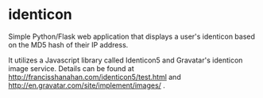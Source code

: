 identicon
=========

Simple Python/Flask web application that displays a user's identicon based on the MD5 hash of their
IP address.

It utilizes a Javascript library called Identicon5 and Gravatar's identicon image service. Details can be found at
http://francisshanahan.com/identicon5/test.html and http://en.gravatar.com/site/implement/images/ .
